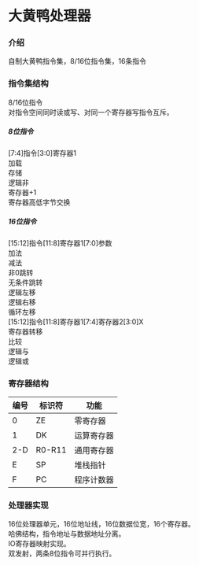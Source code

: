# 大黄鸭处理器

### 介绍
自制大黄鸭指令集，8/16位指令集，16条指令

### 指令集结构
8/16位指令    
对指令空间同时读或写、对同一个寄存器写指令互斥。    

##### 8位指令
[7:4]指令[3:0]寄存器1  
加载  
存储  
逻辑非  
寄存器+1   
寄存器高低字节交换   

##### 16位指令
[15:12]指令[11:8]寄存器1[7:0]参数  
加法  
减法  
非0跳转  
无条件跳转  
逻辑左移  
逻辑右移  
循环左移  
[15:12]指令[11:8]寄存器1[7:4]寄存器2[3:0]X  
寄存器转移  
比较  
逻辑与  
逻辑或  


### 寄存器结构
|编号|标识符|功能|
|----|----|----|
|0|ZE|零寄存器|
|1|DK|运算寄存器|
|2-D|R0-R11|通用寄存器|
|E|SP|堆栈指针|
|F|PC|程序计数器|


### 处理器实现
16位处理器单元，16位地址线，16位数据位宽，16个寄存器。  
哈佛结构，指令地址与数据地址分离。  
IO寄存器映射实现。  
双发射，两条8位指令可并行执行。  